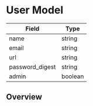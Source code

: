 # User Model

|Field  			| Type     |
|-------------------|----------|
| name  			| string   |
| email 			| string   |
| url               | string   |
| password_digest	| string   |
| admin 			| boolean  |

## Overview